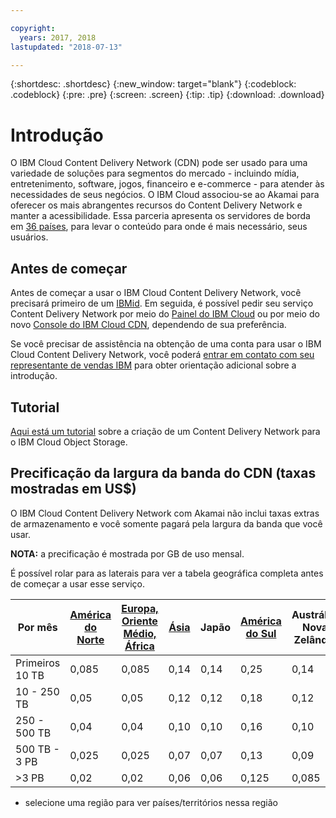 ```yaml
---

copyright:
  years: 2017, 2018
lastupdated: "2018-07-13"

---
```


{:shortdesc: .shortdesc}
{:new_window: target="blank"}
{:codeblock: .codeblock}
{:pre: .pre}
{:screen: .screen}
{:tip: .tip}
{:download: .download}

# Introdução

O IBM Cloud Content Delivery Network (CDN) pode ser usado para uma variedade de soluções para segmentos do mercado - incluindo mídia,
entretenimento, software, jogos, financeiro e e-commerce - para atender às necessidades de seus negócios. O IBM Cloud associou-se ao
Akamai para oferecer os mais abrangentes recursos do Content Delivery Network e manter a acessibilidade. Essa
parceria apresenta os servidores de borda em [36 países](edge-servers.html#list-of-edge-servers),
para levar o conteúdo para onde é mais necessário, seus usuários.

## Antes de começar

Antes de começar a usar o IBM Cloud Content Delivery Network, você precisará primeiro de um
[IBMid](https://www.ibm.com/account/us-en/signup/register.html). Em seguida, é possível pedir seu serviço Content Delivery Network por meio do [Painel do IBM Cloud](https://console.bluemix.net/catalog/infrastructure/cdn-powered-by-akamai) ou por meio do novo [Console do IBM Cloud CDN](https://www.ibm.com/cloud/cdn), dependendo de sua preferência.

Se você precisar de assistência na obtenção de uma conta para usar o IBM Cloud Content Delivery Network, você poderá
[entrar em contato com seu representante de vendas IBM](https://www.ibm.com/cloud-computing/bluemix/contact-us) para
obter orientação adicional sobre a introdução.

## Tutorial

[Aqui está um tutorial](https://console.bluemix.net/docs/tutorials/static-files-cdn.html#accelerate-delivery-of-static-files-using-a-cdn) sobre a criação de um Content Delivery Network para o IBM Cloud Object Storage.

## Precificação da largura da banda do CDN (taxas mostradas em US$)

O IBM Cloud Content Delivery Network com Akamai não inclui taxas extras de armazenamento e você somente pagará pela largura da
banda que você usar.

**NOTA:** a precificação é mostrada por GB de uso mensal.

É possível rolar para as laterais para ver a tabela geográfica completa antes de começar a usar esse serviço.

|Por mês| [América do Norte](north-america-region.html) | [Europa, Oriente Médio, África](emea-region.html) | [Ásia](asia-region.html) | Japão | [América do Sul](south-america-region.html) | Austrália, Nova Zelândia | Índia |
|-------|-----|-----|-----|-----|-----|----|-----|
|Primeiros 10 TB| 0,085 | 0,085 | 0,14 | 0,14 | 0,25 | 0,14 | 0,17 |
|10 - 250 TB | 0,05 | 0,05 | 0,12 | 0,12 | 0,18 | 0,12 | 0,11 |
|250 - 500 TB| 0,04 | 0,04 | 0,10 | 0,10 | 0,16 | 0,10 | 0,10 |
|500 TB - 3 PB| 0,025 | 0,025| 0,07 | 0,07 | 0,13 | 0,09 | 0,09 |
|\>3 PB| 0,02 | 0,02 | 0,06 | 0,06 | 0,125 | 0,085 | 0,085 |
* selecione uma região para ver países/territórios nessa região
